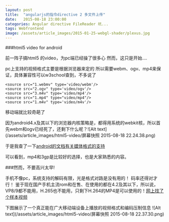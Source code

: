```yaml
---
layout: post
title:  "angularjs的指令directive 2 多文件上传"
date:   2015-08-18 23:00:00
categories: Angular directive FileReader 坑...
tags: Webfrontend
image: /assets/article_images/2015-01-25-webgl-shader/plexus.jpg
---
```



###html5 video for android

前一阵子搞html5 的video，为pc端已经操了很多心
然而，这只是开始....

pc上支持的视频格式主要是根据浏览器来定的
所以需要webm、ogv、mp4来保证，具体兼容性可以w3school查到，不多说了

```
<source src="1.webmv" type='video/webm'/>
<source src="2.ogv" type='video/ogv'/>
<source src="3.m4v" type='video/mp4'/>
<source src="1.mp4" type="video/mp4"/>
<source src="1.m4v" type='video/m4v'/>
```

移动端就比较奇葩了

因为android4.x及其以下的浏览器内核策略是，都得用系统的webkit核，所以首先webm和ogv已经死了，还剩下什么呢？![Alt text](/assets/article_images/html5-video/屏幕快照 2015-08-18 22.24.38.png)

于是我查了一下[android的文档有关媒体格式的支持](http://developer.android.com/guide/appendix/media-formats.html)

可以看到，mp4和3gp是比较好的选择，也是大家熟悉的内容。

###然而，不要高兴太早!

手机不像pc，系统支持的解码有限，光是格式对路是没有用的！
码率还得对才行！
鉴于现在国产手机主流rom和在售、在使用的都在4.2及其以下，所以说，VP8/9都不能用，H.265也不能用，只剩下H.264的MP4是可以使用的！[网上找了个样本视频](http://techslides.com/sample-webm-ogg-and-mp4-video-files-for-html5)

下图展示了一个真正能在广大移动端设备上播放的视频格式和编码压制信息
![Alt text](/assets/article_images/html5-video/屏幕快照 2015-08-18 22.37.30.png)
